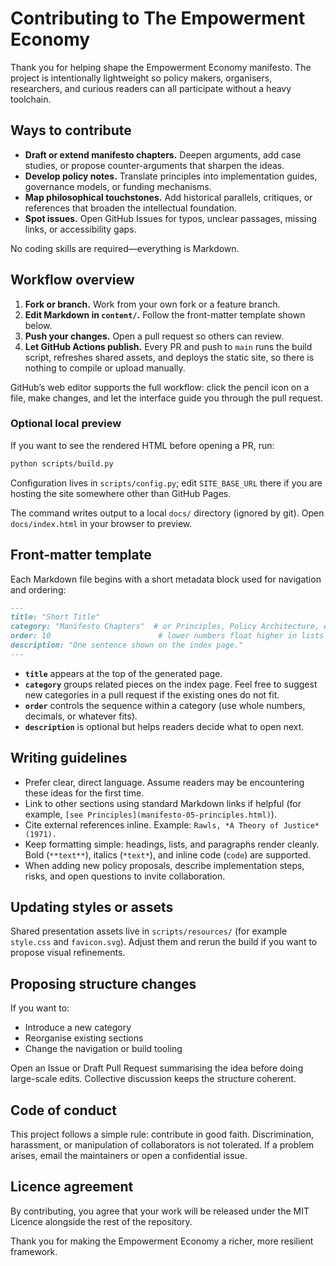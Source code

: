 # Contributing to The Empowerment Economy

Thank you for helping shape the Empowerment Economy manifesto. The project is intentionally lightweight so policy makers, organisers, researchers, and curious readers can all participate without a heavy toolchain.

## Ways to contribute

- **Draft or extend manifesto chapters.** Deepen arguments, add case studies, or propose counter-arguments that sharpen the ideas.
- **Develop policy notes.** Translate principles into implementation guides, governance models, or funding mechanisms.
- **Map philosophical touchstones.** Add historical parallels, critiques, or references that broaden the intellectual foundation.
- **Spot issues.** Open GitHub Issues for typos, unclear passages, missing links, or accessibility gaps.

No coding skills are required—everything is Markdown.

## Workflow overview

1. **Fork or branch.** Work from your own fork or a feature branch.
2. **Edit Markdown in `content/`.** Follow the front-matter template shown below.
3. **Push your changes.** Open a pull request so others can review.
4. **Let GitHub Actions publish.** Every PR and push to `main` runs the build script, refreshes shared assets, and deploys the static site, so there is nothing to compile or upload manually.

GitHub’s web editor supports the full workflow: click the pencil icon on a file, make changes, and let the interface guide you through the pull request.

### Optional local preview

If you want to see the rendered HTML before opening a PR, run:

```bash
python scripts/build.py
```

Configuration lives in `scripts/config.py`; edit `SITE_BASE_URL` there if you are hosting the site somewhere other than GitHub Pages.

The command writes output to a local `docs/` directory (ignored by git). Open `docs/index.html` in your browser to preview.

## Front-matter template

Each Markdown file begins with a short metadata block used for navigation and ordering:

```markdown
---
title: "Short Title"
category: "Manifesto Chapters"  # or Principles, Policy Architecture, etc.
order: 10                        # lower numbers float higher in lists
description: "One sentence shown on the index page."
---
```

- **`title`** appears at the top of the generated page.
- **`category`** groups related pieces on the index page. Feel free to suggest new categories in a pull request if the existing ones do not fit.
- **`order`** controls the sequence within a category (use whole numbers, decimals, or whatever fits).
- **`description`** is optional but helps readers decide what to open next.

## Writing guidelines

- Prefer clear, direct language. Assume readers may be encountering these ideas for the first time.
- Link to other sections using standard Markdown links if helpful (for example, `[see Principles](manifesto-05-principles.html)`).
- Cite external references inline. Example: `Rawls, *A Theory of Justice* (1971).`
- Keep formatting simple: headings, lists, and paragraphs render cleanly. Bold (`**text**`), italics (`*text*`), and inline code (``code``) are supported.
- When adding new policy proposals, describe implementation steps, risks, and open questions to invite collaboration.

## Updating styles or assets

Shared presentation assets live in `scripts/resources/` (for example `style.css` and `favicon.svg`). Adjust them and rerun the build if you want to propose visual refinements.

## Proposing structure changes

If you want to:

- Introduce a new category
- Reorganise existing sections
- Change the navigation or build tooling

Open an Issue or Draft Pull Request summarising the idea before doing large-scale edits. Collective discussion keeps the structure coherent.

## Code of conduct

This project follows a simple rule: contribute in good faith. Discrimination, harassment, or manipulation of collaborators is not tolerated. If a problem arises, email the maintainers or open a confidential issue.

## Licence agreement

By contributing, you agree that your work will be released under the MIT Licence alongside the rest of the repository.

Thank you for making the Empowerment Economy a richer, more resilient framework.
